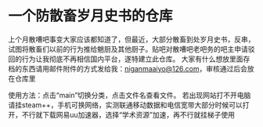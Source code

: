 # 一个防散畜岁月史书的仓库
上个月散嘈吧事变大家应该都知道了，但最近，大部分散畜到处岁月史书，反串，试图将散畜们以前的行为推给魈厨及其他厨子。贴吧对散嘈吧老吧务的吧主申请驳回的行为让我彻底不再相信国内平台，遂特建立此仓库。
大家有什么想放里面存档的东西请用邮件附件的方式发给我：niganmaaiyo@126.com，审核通过后会放在仓库里

使用方法：点击“main”切换分类，点击文件名查看文件。
若出现网站打不开电脑请挂steam++，手机可换网络，实测联通移动数据和电信宽带大部分时候可以打开，不行就下载网易uu加速器，选择“学术资源”加速，再不行就挂梯子使用
